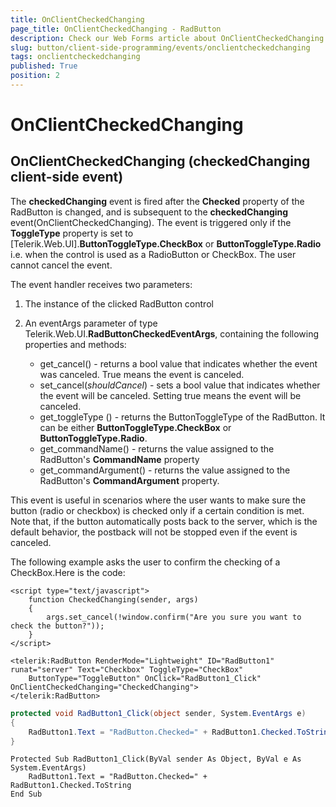 ```yaml
---
title: OnClientCheckedChanging
page_title: OnClientCheckedChanging - RadButton
description: Check our Web Forms article about OnClientCheckedChanging.
slug: button/client-side-programming/events/onclientcheckedchanging
tags: onclientcheckedchanging
published: True
position: 2
---
```


# OnClientCheckedChanging

## OnClientCheckedChanging (checkedChanging client-side event)

The **checkedChanging** event is fired after the **Checked** property of the RadButton is changed, and is subsequent to the **checkedChanging** event(OnClientCheckedChanging). The event is triggered only if the **ToggleType** property is set to [Telerik.Web.UI].**ButtonToggleType.CheckBox** or **ButtonToggleType.Radio** i.e. when the control is used as a RadioButton or CheckBox. The user cannot cancel the event.

The event handler receives two parameters:

1. The instance of the clicked RadButton control

1. An eventArgs parameter of type Telerik.Web.UI.**RadButtonCheckedEventArgs**, containing the following properties and methods:
	* get_cancel() - returns a bool value that indicates whether the event was canceled. True means the event is canceled.
	* set_cancel(*shouldCancel*) - sets a bool value that indicates whether the event will be canceled. Setting true means the event will be canceled.
	* get_toggleType () - returns the ButtonToggleType of the RadButton. It can be either **ButtonToggleType.CheckBox** or **ButtonToggleType.Radio**.
	* get_commandName() - returns the value assigned to the RadButton's **CommandName** property
	* get_commandArgument() - returns the value assigned to the RadButton's **CommandArgument** property.

This event is useful in scenarios where the user wants to make sure the button (radio or checkbox) is checked only if a certain condition is met. Note that, if the button automatically posts back to the server, which is the default behavior, the postback will not be stopped even if the event is canceled.

The following example asks the user to confirm the checking of a CheckBox.Here is the code:

````ASP.NET
<script type="text/javascript">
	function CheckedChanging(sender, args)
	{
		args.set_cancel(!window.confirm("Are you sure you want to check the button?"));
	}
</script>

<telerik:RadButton RenderMode="Lightweight" ID="RadButton1" runat="server" Text="Checkbox" ToggleType="CheckBox"	
	ButtonType="ToggleButton" OnClick="RadButton1_Click" OnClientCheckedChanging="CheckedChanging">
</telerik:RadButton>
````

````C#
protected void RadButton1_Click(object sender, System.EventArgs e)
{
	RadButton1.Text = "RadButton.Checked=" + RadButton1.Checked.ToString();
}
````
````VB
Protected Sub RadButton1_Click(ByVal sender As Object, ByVal e As System.EventArgs)
	RadButton1.Text = "RadButton.Checked=" + RadButton1.Checked.ToString
End Sub
````


